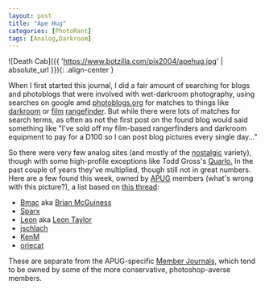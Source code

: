 ```yaml
---
layout: post
title: "Ape Hug"
categories: [PhotoRant]
tags: [Analog,Darkroom]
---
```

![Death Cab]({{ 'https://www.botzilla.com/pix2004/apehug.jpg' | absolute_url }}){: .align-center }

When I first started this journal, I did a fair amount of searching for blogs and photoblogs that were involved with wet-darkroom photography, using searches on google amd <a href="http://www.photoblogs.org/profile/botzilla.com/" target="_blank">photoblogs.org</a> for matches to things like <a href="http://www.photoblogs.org/search/?keyword=darkroom" target="apug">darkroom</a> or <a href="http://www.photoblogs.org/search/?keyword=film" target="apug">film</a> <a href="http://www.photoblogs.org/search/?keyword=rangefinder" target="apug">rangefinder</a>. But while there were lots of matches for search terms, as often as not the first post on the found blog would said something like "I've sold off my film-based rangerfinders and darkroom equipment to pay for a D100 so I can post blog pictures every single day..."

So there were very few analog sites (and mostly of the <a href="http://www.dgbn.com/coldmarble/musings.html" target="apug">nostalgic</a> variety), though with some high-profile exceptions like Todd Gross's <a href="http://www.quarlo.com/" target="apug">Quarlo.</a> In the past couple of years they've multiplied, though still not in great numbers. Here are a few found this week, owned by <a href="http://www.apug.org/" target="apug">APUG</a> members (what's wrong with this picture?), a list based on <a href="http://www.apug.org/forums/showthread.php?t=10199" target="apug">this thread</a>:

<!--more-->

  - <a href="http://bmacphoto.blogspot.com" target="apug">Bmac</a> aka <a href="http://bmacphoto.com" target="apug">Brian McGuiness</a>
  - <a href="http://darkplanet.blogspot.com/" target="apug">Sparx</a>
  - <a href="leontaylor-photo.blogspot.com" target="apug">Leon</a> aka <a href="http://www.leontaylor-photo.co.uk" target="apug">Leon Taylor</a>
  - <a href="http://www.offramp.org/~jss/afaik/" target="apug">jschlach</a>
  - <a href="http://www.acanadianplace.com/blog/" target="apug">KenM</a>
  - <a href="http://moltenwords.net/" target="apug">oriecat</a>


<p>These are separate from the APUG-specific <a href="http://www.apug.org/forums/journal.php" target="apug">Member Journals,</a> which tend to be owned by some of the more conservative, photoshop-averse members.</p>
